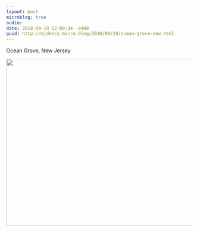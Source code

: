 ```yaml
---
layout: post
microblog: true
audio: 
date: 2018-09-19 12:09:34 -0400
guid: http://mjdescy.micro.blog/2018/09/19/ocean-grove-new.html
---
```

Ocean Grove, New Jersey

<img src="http://micro.mjdescy.me/uploads/2018/49d6177605.jpg" width="600" height="450" />
